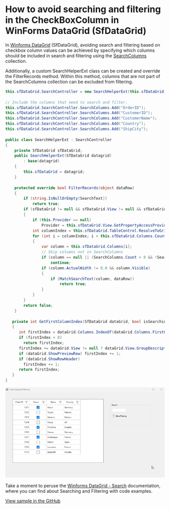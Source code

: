 # How to avoid searching and filtering in the CheckBoxColumn in WinForms DataGrid (SfDataGrid)

In [Winforms DataGrid](https://www.syncfusion.com/winforms-ui-controls/datagrid) (SfDataGrid), avoiding search and filtering based on checkbox column values can be achieved by specifying which columns should be included in search and filtering using the [SearchColumns](https://help.syncfusion.com/cr/windowsforms/Syncfusion.WinForms.DataGrid.SearchController.html#Syncfusion_WinForms_DataGrid_SearchController_SearchColumns) collection.

Additionally, a custom SearchHelperExt class can be created and override the FilterRecords method. Within this method, columns that are not part of the SearchColumns collection can be excluded from filtering.
 
 ```csharp
 this.sfDataGrid.SearchController = new SearchHelperExt(this.sfDataGrid);

 // Include the columns that need to search and filter.
 this.sfDataGrid.SearchController.SearchColumns.Add("OrderID");
 this.sfDataGrid.SearchController.SearchColumns.Add("CustomerID");
 this.sfDataGrid.SearchController.SearchColumns.Add("CustomerName");
 this.sfDataGrid.SearchController.SearchColumns.Add("Country");
 this.sfDataGrid.SearchController.SearchColumns.Add("ShipCity");

 public class SearchHelperExt : SearchController
 {
     private SfDataGrid sfDataGrid;
     public SearchHelperExt(SfDataGrid datagrid)
         : base(datagrid)
     {
         this.sfDataGrid = datagrid;
     }

     protected override bool FilterRecords(object dataRow)
     {
         if (string.IsNullOrEmpty(SearchText))
             return true;
         if (sfDataGrid != null && sfDataGrid.View != null && sfDataGrid.TableControl != null && sfDataGrid.Columns != null)
         {
             if (this.Provider == null)
                 Provider = this.sfDataGrid.View.GetPropertyAccessProvider();
             int columnIndex = this.sfDataGrid.TableControl.ResolveToGridVisibleColumnIndex(this.GetFirstColumnIndex(this.sfDataGrid, true));
             for (int i = columnIndex; i < this.sfDataGrid.Columns.Count; i++)
             {
                 var column = this.sfDataGrid.Columns[i];
                 // Skip columns not in SearchColumns
                 if (column == null || (SearchColumns.Count > 0 && !SearchColumns.Contains(column.MappingName)))
                     continue;
                 if (column.ActualWidth != 0.0 && column.Visible)
                 {
                     if (MatchSearchText(column, dataRow))
                         return true;
                 }
             }
         }   
         return false;
     }

    private int GetFirstColumnIndex(SfDataGrid dataGrid, bool isSearching = false)
    {
       int firstIndex = dataGrid.Columns.IndexOf(dataGrid.Columns.FirstOrDefault(x => x.Visible && x.Width != 0d && (x.AllowFocus || isSearching)));
       if (firstIndex < 0)
         return firstIndex;
       firstIndex += dataGrid.View != null ? dataGrid.View.GroupDescriptions.Count : 0;
       if (dataGrid.ShowPreviewRow) firstIndex += 1;
       if (dataGrid.ShowRowHeader)
         firstIndex += 1;
       return firstIndex;
    }
 } 
 ```
![GridCheckBoxColumnFiltering](GridCheckBoxColumnFiltering.gif)

Take a moment to peruse the [Winforms DataGrid - Search](https://help.syncfusion.com/windowsforms/datagrid/search) documentation, where you can find about Searching and Filtering with code examples.

[View sample in the GitHub](https://github.com/SyncfusionExamples/How-to-avoid-searching-and-Filtering-in-the-CheckBoxColumn-in-WinForms-SfDataGrid)
